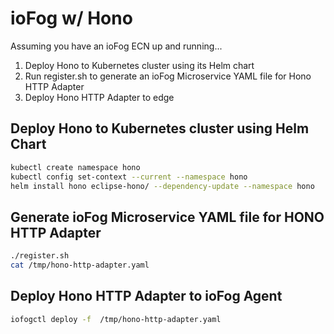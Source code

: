 # ioFog w/ Hono

Assuming you have an ioFog ECN up and running...
1. Deploy Hono to Kubernetes cluster using its Helm chart
2. Run register.sh to generate an ioFog Microservice YAML file for Hono HTTP Adapter
3. Deploy Hono HTTP Adapter to edge

## Deploy Hono to Kubernetes cluster using Helm Chart

```bash
kubectl create namespace hono
kubectl config set-context --current --namespace hono
helm install hono eclipse-hono/ --dependency-update --namespace hono
```

## Generate ioFog Microservice YAML file for HONO HTTP Adapter

```bash
./register.sh
cat /tmp/hono-http-adapter.yaml
```

## Deploy Hono HTTP Adapter to ioFog Agent

```bash
iofogctl deploy -f  /tmp/hono-http-adapter.yaml
```
